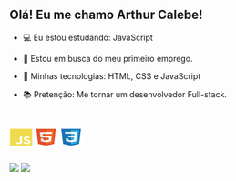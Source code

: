 ## Olá! Eu me chamo Arthur Calebe!

- 💻 Eu estou estudando: JavaScript
- 💼 Estou em busca do meu primeiro emprego.
- 📝 Minhas tecnologias: HTML, CSS e JavaScript
- 📚 Pretenção: Me tornar um desenvolvedor Full-stack.
  
  ##
  
<div style="display: inline_block"><br>
  <img align="center" alt="Calebe-Js" height="30" width="40" src="https://raw.githubusercontent.com/devicons/devicon/master/icons/javascript/javascript-plain.svg">
  <img align="center" alt="Calebe-HTML" height="30" width="40" src="https://raw.githubusercontent.com/devicons/devicon/master/icons/html5/html5-original.svg">
  <img align="center" alt="Calebe-CSS" height="30" width="40" src="https://raw.githubusercontent.com/devicons/devicon/master/icons/css3/css3-original.svg">
</div>

  ##
 
<div> 
  <a href="https://www.instagram.com/arthurcalebe__?igsh=dDVkMTVxZzIxZ3Nz" target="_blank"><img src="https://img.shields.io/badge/-Instagram-%23E4405F?style=for-the-badge&logo=instagram&logoColor=white" target="_blank"></a>
  <a href="https://www.linkedin.com/in/arthur-calebe-a411b9319/" target="_blank"><img src="https://img.shields.io/badge/-LinkedIn-%230077B5?style=for-the-badge&logo=linkedin&logoColor=white" target="_blank"></a> 
  
</div>
